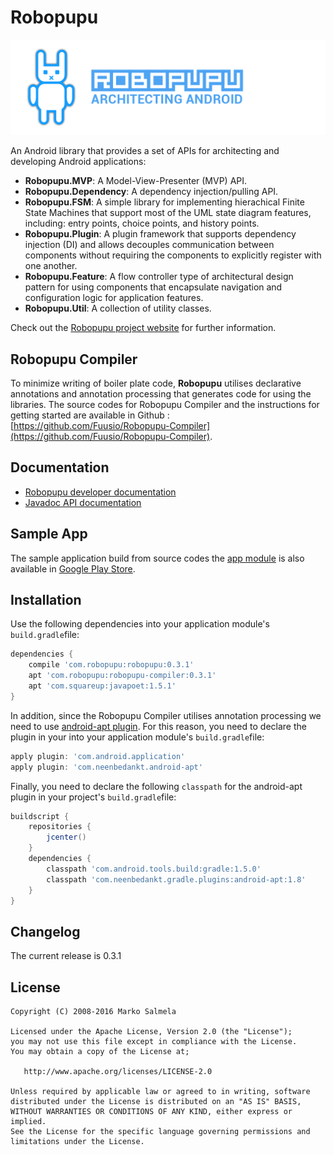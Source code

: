 # Robopupu

<img src="https://github.com/Fuusio/Robopupu/blob/gh-pages/images/robopupu_header_image.png" alt="Robopupu mascot"/>

An Android library that provides a set of APIs for architecting and developing Android applications:

* **Robopupu.MVP**: A Model-View-Presenter (MVP) API.
* **Robopupu.Dependency**: A dependency injection/pulling API.
* **Robopupu.FSM**: A simple library for implementing hierachical Finite State Machines that support most of the UML state diagram features, including: entry points, choice points, and history points.
* **Robopupu.Plugin**: A plugin framework that supports dependency injection (DI) and allows decouples communication between components without requiring the components to explicitly register with one another.
* **Robopupu.Feature**: A flow controller type of architectural design pattern for using components that encapsulate navigation and configuration logic for application features.
* **Robopupu.Util**: A collection of utility classes.

Check out the [Robopupu project website](http://robopupu.com/) for further information.

## Robopupu Compiler
To minimize writing of boiler plate code, **Robopupu** utilises declarative annotations and annotation processing that generates code for using the libraries. The source codes for Robopupu Compiler and the instructions for getting started are available in Github : [https://github.com/Fuusio/Robopupu-Compiler](https://github.com/Fuusio/Robopupu-Compiler).

## Documentation

* [Robopupu developer documentation](http://robopupu.com/)
* [Javadoc API documentation](http://fuusio.github.io/Robopupu/javadocs/)

## Sample App 
The sample application build from source codes the [app module](https://github.com/Fuusio/Robopupu/tree/master/app) is also available in [Google Play Store](https://play.google.com/store/apps/details?id=com.robopupu).

## Installation
Use the following dependencies into your application module's ```build.gradle```file:

```groovy
dependencies {
	compile 'com.robopupu:robopupu:0.3.1'
	apt 'com.robopupu:robopupu-compiler:0.3.1'	
	apt 'com.squareup:javapoet:1.5.1' 
}
```
In addition, since the Robopupu Compiler utilises annotation processing we need to use [android-apt plugin](https://bitbucket.org/hvisser/android-apt). For this reason, you need to declare the plugin in your into your application module's ```build.gradle```file:

```groovy
apply plugin: 'com.android.application'
apply plugin: 'com.neenbedankt.android-apt'
```
Finally, you need to declare the following ```classpath``` for the android-apt plugin in your project's ```build.gradle```file:

```groovy
buildscript {
    repositories {
        jcenter()
    }
    dependencies {
        classpath 'com.android.tools.build:gradle:1.5.0'
        classpath 'com.neenbedankt.gradle.plugins:android-apt:1.8'
    }
}
```

## Changelog

The current release is 0.3.1

## License
```
Copyright (C) 2008-2016 Marko Salmela

Licensed under the Apache License, Version 2.0 (the "License");
you may not use this file except in compliance with the License.
You may obtain a copy of the License at;

   http://www.apache.org/licenses/LICENSE-2.0

Unless required by applicable law or agreed to in writing, software
distributed under the License is distributed on an "AS IS" BASIS,
WITHOUT WARRANTIES OR CONDITIONS OF ANY KIND, either express or implied.
See the License for the specific language governing permissions and
limitations under the License.
```
